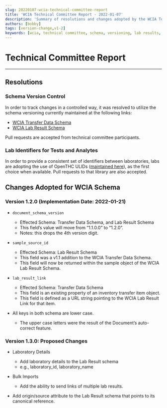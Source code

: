 ```yaml
---
slug: 20220107-wcia-technical-committee-report
title: 'WCIA Technical Committee Report - 2022-01-07'
description: 'Summary of resolutions and changes adopted by the WCIA Technical Committee meeting from 2022-01-07.'
authors: [bobby]
tags: [version-change,v1-2]
keywords: [wcia, technical committee, schema, versioning, lab results, transfer data]
---
```


# Technical Committee Report

----

## Resolutions

### Schema Version Control

In order to track changes in a controlled way, it was resolved to utilize the schema versioning currently maintained at 
the following links:

- [WCIA Transfer Data Schema](https://github.com/conflabs/wcia-transfer-data-schema)
- [WCIA Lab Result Schema](https://github.com/conflabs/wcia-lab-result-schema)

Pull requests are accepted from technical committee participants.

<!-- truncate -->

### Lab Identifiers for Tests and Analytes

In order to provide a consistent set of identifiers between laboratories, labs are adopting the use of OpenTHC ULIDs 
([maintained here](https://github.com/openthc/api/tree/master/etc/lab-metric)), as the first choice when available. Pull 
requests to that library are also accepted.

## Changes Adopted for WCIA Schema

### Version 1.2.0 (Implementation Date: 2022-01-21)

- `document_schema_version`
  - Effected Schema: Transfer Data Schema, and Lab Result Schema
  - This field’s value will move from “1.1.0.0” to “1.2.0”.
  - Notes: this drops the 4th version digit.

- `sample_source_id`
  - Effected Schema: Lab Result Schema
  - This field was a v1.1 addition to the WCIA Transfer Data Schema.
  - This field will now be returned within the sample object of the WCIA Lab Result Schema.

- `lab_result_link`
  - Effected Schema: Transfer Data Schema
  - This field is an existing property of an inventory transfer item object.
  - This field is defined as a URL string pointing to the WCIA Lab Result Link for that item.

- All keys in both schema are lower case.
  - The upper case letters were the result of the Document’s auto-correct feature. 

### Version 1.3.0: Proposed Changes

- Laboratory Details
    - Add laboratory details to the Lab Result schema
    - e.g., laboratory_id, laboratory_name

- Bulk Imports
    - Add the ability to send links of multiple lab results.

- Add origin/source attribute to the Lab Result schema that points to its canonical reference.